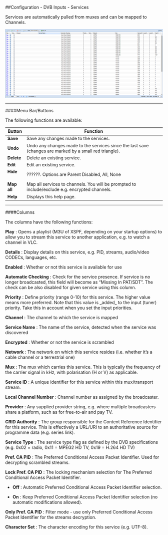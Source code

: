 ##Configuration - DVB Inputs - Services

Services are automatically pulled from muxes and can be mapped to
Channels.

!['Services' Tab](docresources/configdvbservices.png)

---

####Menu Bar/Buttons

The following functions are available:

Button            | Function
------------------|---------
**Save**          | Save any changes made to the services.
**Undo**          | Undo any changes made to the services since the last save (changes are marked by a small red triangle).
**Delete**        | Delete an existing service. 
**Edit**          | Edit an existing service.
**Hide <option>** | ??????. Options are Parent Disabled, All, None
**Map all**       | Map all services to channels. You will be prompted to include/exclude e.g. encrypted channels.
**Help**          | Displays this help page. 

---

####Columns

The columns have the following functions:

**Play**
: Opens a playlist (M3U of XSPF, depending on your startup options) to
  allow you to stream this service to another application, e.g. to watch a
  channel in VLC.

**Details**
: Display details on this service, e.g. PID, streams, audio/video CODECs,
  languages, etc.

**Enabled**
: Whether or not this service is available for use

**Automatic Checking**
: Check for the service presence. If service is no longer broadcasted,
  this field will become as “Missing In PAT/SDT”. The check can be also
  disabled for given service using this column.

**Priority**
: Define priority (range 0-10) for this service. The higher value means
  more preferred. Note that this value is \_added\_ to the input (tuner)
  priority. Take this in account when you set the input priorities.

**Channel**
: The channel to which the service is mapped

**Service Name**
: The name of the service, detected when the service was discovered

**Encrypted**
: Whether or not the service is scrambled

**Network**
: The network on which this service resides (i.e. whether it’s a cable
  channel or a terrestrial one)

**Mux**
: The mux which carries this service. This is typically the frequency of
  the carrier signal in kHz, with polarisation (H or V) as applicable.

**Service ID**
: A unique identifier for this service within this mux/transport stream.

**Local Channel Number**
: Channel number as assigned by the broadcaster.

**Provider**
: Any supplied provider string, e.g. where multiple broadcasters share a
  platform, such as for free-to-air and pay TV.

**CRID Authority**
: The group responsible for the Content Reference Identifier for this
  service. This is effectively a URL/URI to an authoritative source for
  programme data (e.g. series link).

**Service Type**
: The service type flag as defined by the DVB specifications (e.g. 0x02 =
  radio, 0x11 = MPEG2 HD TV, 0x19 = H.264 HD TV)

**Pref. CA PID**
: The Preferred Conditional Access Packet Identifier. Used for decrypting
  scrambled streams.

**Lock Pref. CA PID**
: The locking mechanism selection for The Preferred Conditional Access
  Packet Identifier.

* **Off**
: Automatic Preferred Conditional Access Packet Identifier selection.

* **On**
: Keep Preferred Conditional Access Packet Identifier selection (no 
  automatic modifications allowed).

**Only Pref. CA PID**
: Filter mode - use only Preferred Conditional Access Packet Identifier
  for the streams decryption.

**Character Set**
: The character encoding for this service (e.g. UTF-8).
